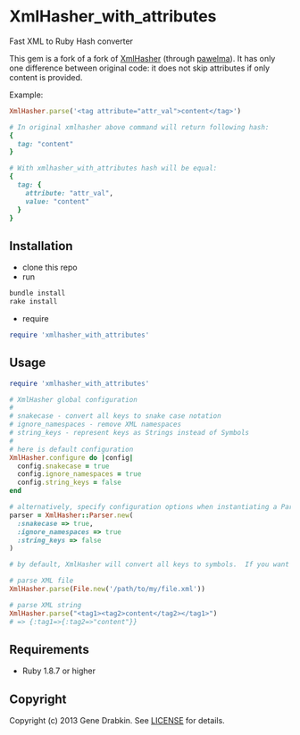 # XmlHasher_with_attributes

Fast XML to Ruby Hash converter

This gem is a fork of a fork of [XmlHasher](https://github.com/cloocher/xmlhasher) (through [pawelma](https://github.com/pawelma/xmlhasher)).
It has only one difference between original code: it does not skip attributes if only content is provided.

Example:
```ruby
XmlHasher.parse('<tag attribute="attr_val">content</tag>')

# In original xmlhasher above command will return following hash:
{
  tag: "content"
}

# With xmlhasher_with_attributes hash will be equal:
{
  tag: {
    attribute: "attr_val",
    value: "content"
  }
}
```

## Installation

* clone this repo
* run
```ruby
bundle install
rake install
```

* require
```ruby
require 'xmlhasher_with_attributes'
```

## Usage

```ruby
require 'xmlhasher_with_attributes'

# XmlHasher global configuration
#
# snakecase - convert all keys to snake case notation
# ignore_namespaces - remove XML namespaces
# string_keys - represent keys as Strings instead of Symbols
#
# here is default configuration
XmlHasher.configure do |config|
  config.snakecase = true
  config.ignore_namespaces = true
  config.string_keys = false
end

# alternatively, specify configuration options when instantiating a Parser
parser = XmlHasher::Parser.new(
  :snakecase => true,
  :ignore_namespaces => true
  :string_keys => false
)

# by default, XmlHasher will convert all keys to symbols.  If you want all keys to be Strings, set :string_keys option to 'true'

# parse XML file
XmlHasher.parse(File.new('/path/to/my/file.xml'))

# parse XML string
XmlHasher.parse("<tag1><tag2>content</tag2></tag1>")
# => {:tag1=>{:tag2=>"content"}}
```

## Requirements

* Ruby 1.8.7 or higher

## Copyright
Copyright (c) 2013 Gene Drabkin.
See [LICENSE][] for details.

[license]: LICENSE.md
